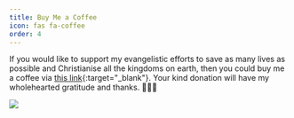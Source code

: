 ```yaml
---
title: Buy Me a Coffee
icon: fas fa-coffee
order: 4
---
```


If you would like to support my evangelistic efforts to save as many lives as possible and Christianise all the kingdoms on earth, then you could buy me a coffee via [this link](https://donate.stripe.com/3cs0403mi5CQ7UA9AA){:target="_blank"}. Your kind donation will have my wholehearted gratitude and thanks. 🙏🫶😘

![](/138dd298a9ef360ab25ebfe1c88b6da8.jpeg)